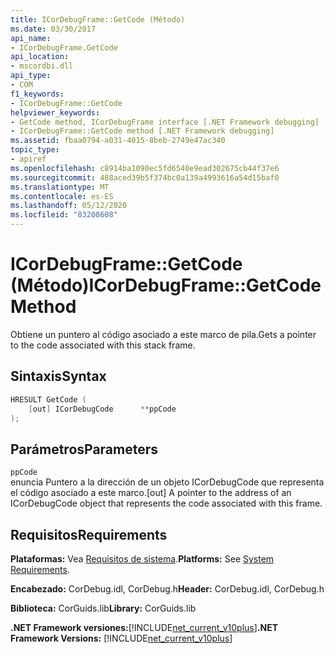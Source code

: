 ```yaml
---
title: ICorDebugFrame::GetCode (Método)
ms.date: 03/30/2017
api_name:
- ICorDebugFrame.GetCode
api_location:
- mscordbi.dll
api_type:
- COM
f1_keywords:
- ICorDebugFrame::GetCode
helpviewer_keywords:
- GetCode method, ICorDebugFrame interface [.NET Framework debugging]
- ICorDebugFrame::GetCode method [.NET Framework debugging]
ms.assetid: fbaa0794-a031-4015-8beb-2749e47ac340
topic_type:
- apiref
ms.openlocfilehash: c8914ba1090ec5fd6540e9ead302675cb44f37e6
ms.sourcegitcommit: 488aced39b5f374bc0a139a4993616a54d15baf0
ms.translationtype: MT
ms.contentlocale: es-ES
ms.lasthandoff: 05/12/2020
ms.locfileid: "83208608"
---
```

# <a name="icordebugframegetcode-method"></a><span data-ttu-id="b7a96-102">ICorDebugFrame::GetCode (Método)</span><span class="sxs-lookup"><span data-stu-id="b7a96-102">ICorDebugFrame::GetCode Method</span></span>
<span data-ttu-id="b7a96-103">Obtiene un puntero al código asociado a este marco de pila.</span><span class="sxs-lookup"><span data-stu-id="b7a96-103">Gets a pointer to the code associated with this stack frame.</span></span>  
  
## <a name="syntax"></a><span data-ttu-id="b7a96-104">Sintaxis</span><span class="sxs-lookup"><span data-stu-id="b7a96-104">Syntax</span></span>  
  
```cpp  
HRESULT GetCode (  
    [out] ICorDebugCode      **ppCode  
);  
```  
  
## <a name="parameters"></a><span data-ttu-id="b7a96-105">Parámetros</span><span class="sxs-lookup"><span data-stu-id="b7a96-105">Parameters</span></span>  
 `ppCode`  
 <span data-ttu-id="b7a96-106">enuncia Puntero a la dirección de un objeto ICorDebugCode que representa el código asociado a este marco.</span><span class="sxs-lookup"><span data-stu-id="b7a96-106">[out] A pointer to the address of an ICorDebugCode object that represents the code associated with this frame.</span></span>  
  
## <a name="requirements"></a><span data-ttu-id="b7a96-107">Requisitos</span><span class="sxs-lookup"><span data-stu-id="b7a96-107">Requirements</span></span>  
 <span data-ttu-id="b7a96-108">**Plataformas:** Vea [Requisitos de sistema](../../get-started/system-requirements.md).</span><span class="sxs-lookup"><span data-stu-id="b7a96-108">**Platforms:** See [System Requirements](../../get-started/system-requirements.md).</span></span>  
  
 <span data-ttu-id="b7a96-109">**Encabezado:** CorDebug.idl, CorDebug.h</span><span class="sxs-lookup"><span data-stu-id="b7a96-109">**Header:** CorDebug.idl, CorDebug.h</span></span>  
  
 <span data-ttu-id="b7a96-110">**Biblioteca:** CorGuids.lib</span><span class="sxs-lookup"><span data-stu-id="b7a96-110">**Library:** CorGuids.lib</span></span>  
  
 <span data-ttu-id="b7a96-111">**.NET Framework versiones:**[!INCLUDE[net_current_v10plus](../../../../includes/net-current-v10plus-md.md)]</span><span class="sxs-lookup"><span data-stu-id="b7a96-111">**.NET Framework Versions:** [!INCLUDE[net_current_v10plus](../../../../includes/net-current-v10plus-md.md)]</span></span>
